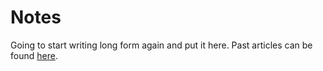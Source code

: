 # Notes

Going to start writing long form again and put it here. Past articles can be found [here](../sharing/my-articles.md).
